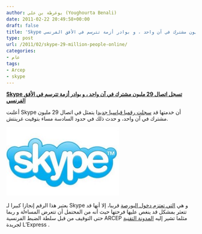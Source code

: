 ```yaml
---
author: يوغرطة بن علي (Youghourta Benali)
date: 2011-02-22 20:49:58+00:00
draft: false
title: 'Skype تسجل اتصال 29 مليون مشترك في آن واحد ، و بوادر أزمة تترسم في الأفق الفرنسي '
type: post
url: /2011/02/skype-29-million-people-online/
categories:
- عام
tags:
- Arcep
- skype
---
```


**[Skype تسجل اتصال 29 مليون مشترك في آن واحد ، و بوادر أزمة تترسم في الأفق الفرنسي](https://www.it-scoop.com/2011/02/skype-29-million-people-online/)**




أعلنت Skype أن خدمتها قد [سجلت رقميا قياسيا جديد](http://blogs.skype.com/en/2011/02/29_million_people_online.html)ا يتمثل في اتصال 29 مليون مشترك في آن واحد، و حدث ذلك في حدود السادسة مساء بتوقيت غرينتش.




[![](skype-logo-300x182.jpg)
](https://www.it-scoop.com/2011/02/skype-29-million-people-online/)


يعتبر هذا الرقم إنجازا كبيرا لـ Skype و هي [التي تعتزم دخول البورصة](https://www.it-scoop.com/2011/01/skype-ipo-second-half-2011/) قريبا، إلا أنها قد تتعثر بمشكل قد ينغص عليها فرحتها حيث أنه من المحتمل أن تتعرض المساءلة و ربما حتى التوقيف من قبل سلطة الضبط الفرنسية ARCEP مثلما تشير إليه [المدونة التقنية](http://blogs.lexpress.fr/tic-et-net/2011/02/22/le-service-skype-illegal-en-france/) لجريدة L’Express .
